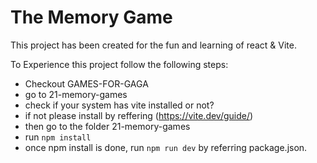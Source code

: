 # The Memory Game

This project has been created for the fun and learning of react & Vite. 

To Experience this project follow the following steps:

- Checkout GAMES-FOR-GAGA 
- go to 21-memory-games
- check if your system has vite installed or not?
- if not please install by reffering (https://vite.dev/guide/)
- then go to the folder 21-memory-games
- run `npm install`
- once npm install is done, run `npm run dev` by referring package.json.


